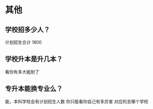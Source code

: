 # 其他

## 学校招多少人？

计划招生合计 1800

## 学校升本是升几本？

看你有多大能耐了

## 专升本能换专业么？

能，本科学校会有计划招生人数 你只能看你自己有多厉害 对应的去哪个学校